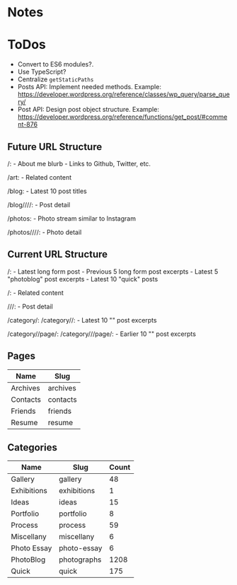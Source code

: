 # Notes

# ToDos

- Convert to ES6 modules?.
- Use TypeScript?
- Centralize `getStaticPaths`
- Posts API: Implement needed methods. Example: <https://developer.wordpress.org/reference/classes/wp_query/parse_query/>
- Post API: Design post object structure. Example: <https://developer.wordpress.org/reference/functions/get_post/#comment-876>

## Future URL Structure

/: - About me blurb - Links to Github, Twitter, etc.

/art: - Related content

/blog: - Latest 10 post titles

/blog/<year>/<month>/<day>/<slug>: - Post detail

/photos: - Photo stream similar to Instagram

/photos/<year>/<month>/<day>/<slug>: - Photo detail

## Current URL Structure

/: - Latest long form post - Previous 5 long form post excerpts - Latest 5 "photoblog" post excerpts - Latest 10 "quick" posts

/<page>: - Related content

/<year>/<month>/<slug>: - Post detail

/category/<category>:
/category/<category>/<category>: - Latest 10 "<category>" post excerpts

/category/<category>/page/<number>:
/category/<category>/<category>/page/<number>: - Earlier 10 "<category>" post excerpts

## Pages

| Name     | Slug     |
| -------- | -------- |
| Archives | archives |
| Contacts | contacts |
| Friends  | friends  |
| Resume   | resume   |

## Categories

| Name        | Slug        | Count |
| ----------- | ----------- | ----- |
| Gallery     | gallery     | 48    |
| Exhibitions | exhibitions | 1     |
| Ideas       | ideas       | 15    |
| Portfolio   | portfolio   | 8     |
| Process     | process     | 59    |
| Miscellany  | miscellany  | 6     |
| Photo Essay | photo-essay | 6     |
| PhotoBlog   | photographs | 1208  |
| Quick       | quick       | 175   |
